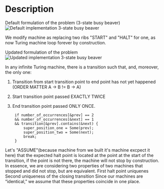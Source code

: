 # Description 

Default formulation of the problem (3-state busy beaver)
![](./BB3.png "Default implementation 3-state busy beaver")

We modify machine as replacing two ribs "START" and "HALT" for one, as now Turing machine loop forever by construction.

Updated formulation of the problem
![](./BB3U.png "Updated implementation 3-state busy beaver")

In any infinite Turing machine, there is a transition such that, and, moreover, the only one:

1. Transition from start transition point to end point has not yet happened (ORDER MATTER A -> B != B -> A)
2. Start transition point passed EXACTLY TWICE
3. End transition point passed ONLY ONCE.

        if number_of_occurrences[&prev] == 2 
        && number_of_occurrences[&next] == 1
        && transition[&prev].contains(&next) {
            super_position_one = Some(prev);
            super_position_two = Some(next);
            break;
        }

Let's "ASSUME"(because  machine from we built it's machine excpect it here) that the expected halt point is located at the point at the start of the transition, if the point is not there, the machine will not stop by construction.
In essence, we are considering two properties of two machines that stopped and did not stop, but are equivalent.
First halt point uniquenes
Second uniqueness of the closing transition
Since our machines are “identical,” we assume that these properties coincide in one place.
